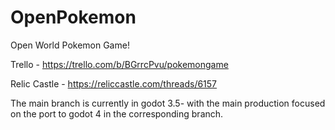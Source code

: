 # OpenPokemon

Open World Pokemon Game!

Trello - https://trello.com/b/BGrrcPvu/pokemongame

Relic Castle - https://reliccastle.com/threads/6157

The main branch is currently in godot 3.5- with the main production focused on the port to godot 4 in the corresponding branch.
